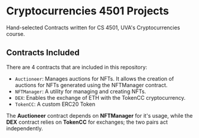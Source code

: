 # Cryptocurrencies 4501 Projects

Hand-selected Contracts written for CS 4501, UVA's Cryptocurrencies course. 

## Contracts Included
There are 4 contracts that are included in this repository:
- `Auctioneer`: Manages auctions for NFTs. It allows the creation of auctions for NFTs generated using the NFTManager contract.
- `NFTManager`: A utility for managing and creating NFTs.
- `DEX`: Enables the exchange of ETH with the TokenCC cryptocurrency.
- `TokenCC`: A custom ERC20 Token


The **Auctioneer** contract depends on **NFTManager** for it's usage, while the **DEX** contract relies on **TokenCC** for exchanges; the two pairs act independently. 
